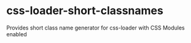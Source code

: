 # css-loader-short-classnames
Provides short class name generator for css-loader with CSS Modules enabled
